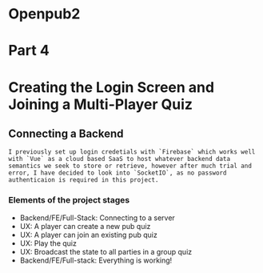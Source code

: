 # Openpub2
# Part 4
# Creating the Login Screen and Joining a Multi-Player Quiz

## Connecting a Backend
```
I previously set up login credetials with `Firebase` which works well with `Vue` as a cloud based SaaS to host whatever backend data semantics we seek to store or retrieve, however after much trial and error, I have decided to look into `SocketIO`, as no password authenticaion is required in this project.
```
### Elements of the project stages
* Backend/FE/Full-Stack: Connecting to a server
* UX: A player can create a new pub quiz
* UX: A player can join an existing pub quiz
* UX: Play the quiz
* UX: Broadcast the state to all parties in a group quiz
* Backend/FE/Full-stack: Everything is working!

